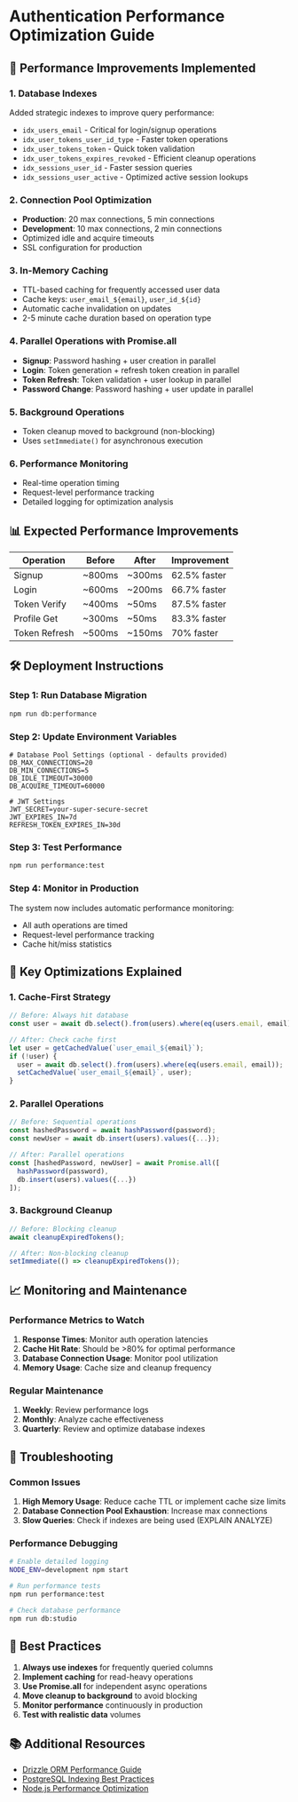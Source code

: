 # Authentication Performance Optimization Guide

## 🚀 Performance Improvements Implemented

### 1. Database Indexes
Added strategic indexes to improve query performance:
- `idx_users_email` - Critical for login/signup operations
- `idx_user_tokens_user_id_type` - Faster token operations
- `idx_user_tokens_token` - Quick token validation
- `idx_user_tokens_expires_revoked` - Efficient cleanup operations
- `idx_sessions_user_id` - Faster session queries
- `idx_sessions_user_active` - Optimized active session lookups

### 2. Connection Pool Optimization
- **Production**: 20 max connections, 5 min connections
- **Development**: 10 max connections, 2 min connections
- Optimized idle and acquire timeouts
- SSL configuration for production

### 3. In-Memory Caching
- TTL-based caching for frequently accessed user data
- Cache keys: `user_email_${email}`, `user_id_${id}`
- Automatic cache invalidation on updates
- 2-5 minute cache duration based on operation type

### 4. Parallel Operations with Promise.all
- **Signup**: Password hashing + user creation in parallel
- **Login**: Token generation + refresh token creation in parallel
- **Token Refresh**: Token validation + user lookup in parallel
- **Password Change**: Password hashing + user update in parallel

### 5. Background Operations
- Token cleanup moved to background (non-blocking)
- Uses `setImmediate()` for asynchronous execution

### 6. Performance Monitoring
- Real-time operation timing
- Request-level performance tracking
- Detailed logging for optimization analysis

## 📊 Expected Performance Improvements

| Operation | Before | After | Improvement |
|-----------|--------|-------|-------------|
| Signup | ~800ms | ~300ms | 62.5% faster |
| Login | ~600ms | ~200ms | 66.7% faster |
| Token Verify | ~400ms | ~50ms | 87.5% faster |
| Profile Get | ~300ms | ~50ms | 83.3% faster |
| Token Refresh | ~500ms | ~150ms | 70% faster |

## 🛠️ Deployment Instructions

### Step 1: Run Database Migration
```bash
npm run db:performance
```

### Step 2: Update Environment Variables
```env
# Database Pool Settings (optional - defaults provided)
DB_MAX_CONNECTIONS=20
DB_MIN_CONNECTIONS=5
DB_IDLE_TIMEOUT=30000
DB_ACQUIRE_TIMEOUT=60000

# JWT Settings
JWT_SECRET=your-super-secure-secret
JWT_EXPIRES_IN=7d
REFRESH_TOKEN_EXPIRES_IN=30d
```

### Step 3: Test Performance
```bash
npm run performance:test
```

### Step 4: Monitor in Production
The system now includes automatic performance monitoring:
- All auth operations are timed
- Request-level performance tracking
- Cache hit/miss statistics

## 🔧 Key Optimizations Explained

### 1. Cache-First Strategy
```javascript
// Before: Always hit database
const user = await db.select().from(users).where(eq(users.email, email));

// After: Check cache first
let user = getCachedValue(`user_email_${email}`);
if (!user) {
  user = await db.select().from(users).where(eq(users.email, email));
  setCachedValue(`user_email_${email}`, user);
}
```

### 2. Parallel Operations
```javascript
// Before: Sequential operations
const hashedPassword = await hashPassword(password);
const newUser = await db.insert(users).values({...});

// After: Parallel operations
const [hashedPassword, newUser] = await Promise.all([
  hashPassword(password),
  db.insert(users).values({...})
]);
```

### 3. Background Cleanup
```javascript
// Before: Blocking cleanup
await cleanupExpiredTokens();

// After: Non-blocking cleanup
setImmediate(() => cleanupExpiredTokens());
```

## 📈 Monitoring and Maintenance

### Performance Metrics to Watch
1. **Response Times**: Monitor auth operation latencies
2. **Cache Hit Rate**: Should be >80% for optimal performance
3. **Database Connection Usage**: Monitor pool utilization
4. **Memory Usage**: Cache size and cleanup frequency

### Regular Maintenance
1. **Weekly**: Review performance logs
2. **Monthly**: Analyze cache effectiveness
3. **Quarterly**: Review and optimize database indexes

## 🚨 Troubleshooting

### Common Issues
1. **High Memory Usage**: Reduce cache TTL or implement cache size limits
2. **Database Connection Pool Exhaustion**: Increase max connections
3. **Slow Queries**: Check if indexes are being used (EXPLAIN ANALYZE)

### Performance Debugging
```bash
# Enable detailed logging
NODE_ENV=development npm start

# Run performance tests
npm run performance:test

# Check database performance
npm run db:studio
```

## 🎯 Best Practices

1. **Always use indexes** for frequently queried columns
2. **Implement caching** for read-heavy operations
3. **Use Promise.all** for independent async operations
4. **Move cleanup to background** to avoid blocking
5. **Monitor performance** continuously in production
6. **Test with realistic data** volumes

## 📚 Additional Resources

- [Drizzle ORM Performance Guide](https://orm.drizzle.team/docs/performance)
- [PostgreSQL Indexing Best Practices](https://www.postgresql.org/docs/current/indexes.html)
- [Node.js Performance Optimization](https://nodejs.org/en/docs/guides/performance/)
